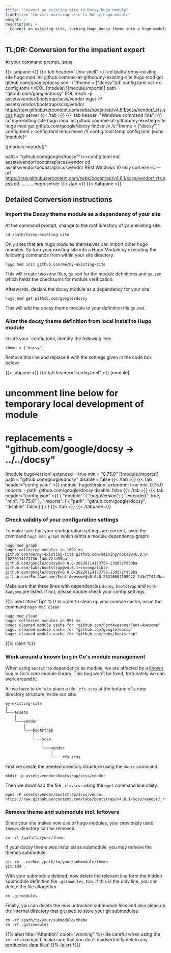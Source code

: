 ```yaml
---
title: "Convert an existing site to Docsy hugo module"
linkTitle: "Convert existing site to Docsy hugo module"
weight: 3
description: >
  Convert an existing site, turning Hugo Docsy theme into a hugo module.
---
```


## TL;DR: Conversion for the impatient expert

At your command prompt, issue:

{{< tabpane >}}
{{< tab header="Unix shell" >}}
cd /path/to/my-existing-site
hugo mod init github.com/me-at-github/my-existing-site
hugo mod get github.com/google/docsy
sed -i '/theme = \["docsy"\]/d' config.toml
cat >> config.toml <<EOL
[module]
[[module.imports]]
path = "github.com/google/docsy"
EOL
mkdir -p assets/vendor/bootstrap/scss/vendor
wget -P assets/vendor/bootstrap/scss/vendor https://raw.githubusercontent.com/twbs/bootstrap/v4.6.1/scss/vendor/_rfs.scss
hugo server
{{< /tab >}}
{{< tab header="Windows command line" >}}
cd  my-existing-site
hugo mod init github.com/me-at-github/my-existing-site
hugo mod get github.com/google/docsy
findstr /v /c:"theme = [\"docsy\"]" config.toml > config.toml.temp
move /Y config.toml.temp config.toml
(echo [module]^

[[module.imports]]^

path = "github.com/google/docsy"^)>>config.toml
md assets\vendor\bootstrap\scss\vendor
cd assets\vendor\bootstrap\scss\vendor
REM Windows 10 only
curl.exe -O --url https://raw.githubusercontent.com/twbs/bootstrap/v4.6.1/scss/vendor/_rfs.scss
cd ..\..\..\..\..
hugo server
{{< /tab >}}
{{< /tabpane >}}


## Detailed Conversion instructions

### Import the Docsy theme module as a dependency of your site

At the command prompt, change to the root directory of your existing site.

```
cd /path/to/my-existing-site
```

Only sites that are hugo modules themselves can import other hugo modules. So turn your existing site into a Hugo Module by executing the following commands from within your site directory:

```
hugo mod init github.com/me/my-existing-site
```

This will create two new files, `go.mod` for the module definitions and `go.sum` which helds the checksums for module verification.

Afterwards, declare the docsy module as a dependency for your site:

```
hugo mod get github.com/google/docsy
```

This will add the docsy theme module to your definition file `go.mod`.

### Alter the docsy theme definition from local install to Hugo module

Inside your `config.toml, identify the following line:

```
theme = ["docsy"]
```

Remove this line and replace it with the settings given in the code box below:

{{< tabpane >}}
{{< tab header="config.toml" >}}
[module]
  # uncomment line below for temporary local development of module
  # replacements = "github.com/google/docsy -> ../../docsy"
  [module.hugoVersion]
    extended = true
    min = "0.75.0"
  [[module.imports]]
    path = "github.com/google/docsy"
    disable = false
{{< /tab >}}
{{< tab header="config.yaml" >}}
module:
  hugoVersion:
    extended: true
    min: 0.75.0
  imports:
    - path: github.com/google/docsy
      disable: false
{{< /tab >}}
{{< tab header="config.json" >}}
{
  "module": {
    "hugoVersion": {
      "extended": true,
      "min": "0.75.0"
    },
    "imports": [
      {
        "path": "github.com/google/docsy",
        "disable": false
      }
    ]
  }
}
{{< /tab >}}
{{< /tabpane >}}

### Check validity of your configuration settings

To make sure that your configuration settings are correct, issue the command `hugo mod graph` which prints a module dependency graph:

```
hugo mod graph
hugo: collected modules in 1092 ms
github.com/me/my-existing-site github.com/deining/docsy@v0.0.0-20220114173756-13dd72fd59ba
github.com/google/docsy@v0.0.0-20220114173756-13dd72fd59ba github.com/twbs/bootstrap@v4.6.1+incompatible
github.com/google/docsy@v0.0.0-20220114173756-13dd72fd59ba github.com/FortAwesome/Font-Awesome@v0.0.0-20210804190922-7d3d774145ac
```

Make sure that three lines with dependencies `docsy`, `bootstrap` and `Font-Awesome` are listed. If not, please double check your config settings.

{{% alert title="Tip" %}}
In order to clean up your module cache, issue the command `hugo mod clean`

```
hugo mod clean
hugo: collected modules in 995 ms
hugo: cleaned module cache for "github.com/FortAwesome/Font-Awesome"
hugo: cleaned module cache for "github.com/google/docsy"
hugo: cleaned module cache for "github.com/twbs/bootstrap"
```
{{% /alert %}}

### Work around a known bug in Go's module management

When using `bootstrap` dependency as module, we are affected by a [known](https://github.com/golang/go/issues/37397) bug in Go's core module library. This bug won't be fixed, fortunately we can work around it:

All we have to do is to place a file `_rfs.scss` at the bottom of a new directory structure inside our site:

```
my-existing-site
│
└───assets
    │
    └───vendor
        │
        └───bootstrap
            │
            └───scss
                │
                └───vendor
                    │
                    └───_rfs.scss

```

First we create the needed directory structure using the `mkdir` command:

```shell
mkdir -p assets/vendor/bootstrap/scss/vendor
```

Then we download the file `_rfs.scss` using the `wget` command line utility:

```shell
wget -P assets/vendor/bootstrap/scss/vendor https://raw.githubusercontent.com/twbs/bootstrap/v4.6.1/scss/vendor/_rfs.scss
```


### Remove theme and submodule incl. leftovers

Since your site makes now use of hugo modules, your previously used `themes` directory can be removed: 

```
rm -rf /path/to/your/theme
```

If your docsy theme was installed as submodule, you may remove the themes submodule:

```
git rm --cached /path/to/your/submodule/theme
git add .
```

With your submodule deleted, now delete the relevant line form the hidden submodule definition file `.gitmodules`, too. If this is the only line, you can delete the file altogether.

```
rm .gitmodules
```

Finally, you can delete the now untracked submodule files and also clean up the internal directory that git used to store your git submodules:

```
rm -rf /path/to/your/submodule/theme
rm -rf .git/modules
```


{{% alert title="Attention" color="warning" %}}
Be careful when using the `rm -rf` command, make sure that you don't inadvertently delete any productive data files!
{{% /alert %}}
